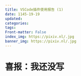 ```yaml
---
title: VSCode插件使用报告 (1)
date: 1145-19-19
updated: 
categories: 
tags: 
Front-matter: False
index_img: https://pixiv.nl/.jpg
banner_img: https://pixiv.nl/.jpg
---
```


# 喜报：我还没写